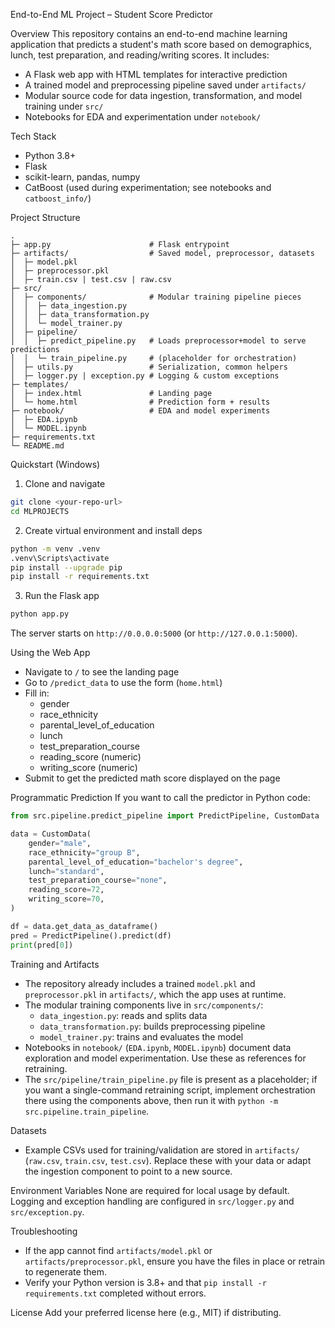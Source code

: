 End-to-End ML Project – Student Score Predictor

Overview
This repository contains an end-to-end machine learning application that predicts a student's math score based on demographics, lunch, test preparation, and reading/writing scores. It includes:
- A Flask web app with HTML templates for interactive prediction
- A trained model and preprocessing pipeline saved under `artifacts/`
- Modular source code for data ingestion, transformation, and model training under `src/`
- Notebooks for EDA and experimentation under `notebook/`

Tech Stack
- Python 3.8+
- Flask
- scikit-learn, pandas, numpy
- CatBoost (used during experimentation; see notebooks and `catboost_info/`)

Project Structure
```
.
├─ app.py                      # Flask entrypoint
├─ artifacts/                  # Saved model, preprocessor, datasets
│  ├─ model.pkl
│  ├─ preprocessor.pkl
│  ├─ train.csv | test.csv | raw.csv
├─ src/
│  ├─ components/              # Modular training pipeline pieces
│  │  ├─ data_ingestion.py
│  │  ├─ data_transformation.py
│  │  └─ model_trainer.py
│  ├─ pipeline/
│  │  ├─ predict_pipeline.py   # Loads preprocessor+model to serve predictions
│  │  └─ train_pipeline.py     # (placeholder for orchestration)
│  ├─ utils.py                 # Serialization, common helpers
│  ├─ logger.py | exception.py # Logging & custom exceptions
├─ templates/
│  ├─ index.html               # Landing page
│  └─ home.html                # Prediction form + results
├─ notebook/                   # EDA and model experiments
│  ├─ EDA.ipynb
│  └─ MODEL.ipynb
├─ requirements.txt
└─ README.md
```

Quickstart (Windows)
1) Clone and navigate
```bash
git clone <your-repo-url>
cd MLPROJECTS
```

2) Create virtual environment and install deps
```bash
python -m venv .venv
.venv\Scripts\activate
pip install --upgrade pip
pip install -r requirements.txt
```

3) Run the Flask app
```bash
python app.py
```
The server starts on `http://0.0.0.0:5000` (or `http://127.0.0.1:5000`).

Using the Web App
- Navigate to `/` to see the landing page
- Go to `/predict_data` to use the form (`home.html`)
- Fill in:
  - gender
  - race_ethnicity
  - parental_level_of_education
  - lunch
  - test_preparation_course
  - reading_score (numeric)
  - writing_score (numeric)
- Submit to get the predicted math score displayed on the page

Programmatic Prediction
If you want to call the predictor in Python code:
```python
from src.pipeline.predict_pipeline import PredictPipeline, CustomData

data = CustomData(
    gender="male",
    race_ethnicity="group B",
    parental_level_of_education="bachelor's degree",
    lunch="standard",
    test_preparation_course="none",
    reading_score=72,
    writing_score=70,
)

df = data.get_data_as_dataframe()
pred = PredictPipeline().predict(df)
print(pred[0])
```

Training and Artifacts
- The repository already includes a trained `model.pkl` and `preprocessor.pkl` in `artifacts/`, which the app uses at runtime.
- The modular training components live in `src/components/`:
  - `data_ingestion.py`: reads and splits data
  - `data_transformation.py`: builds preprocessing pipeline
  - `model_trainer.py`: trains and evaluates the model
- Notebooks in `notebook/` (`EDA.ipynb`, `MODEL.ipynb`) document data exploration and model experimentation. Use these as references for retraining.
- The `src/pipeline/train_pipeline.py` file is present as a placeholder; if you want a single-command retraining script, implement orchestration there using the components above, then run it with `python -m src.pipeline.train_pipeline`.

Datasets
- Example CSVs used for training/validation are stored in `artifacts/` (`raw.csv`, `train.csv`, `test.csv`). Replace these with your data or adapt the ingestion component to point to a new source.

Environment Variables
None are required for local usage by default. Logging and exception handling are configured in `src/logger.py` and `src/exception.py`.

Troubleshooting
- If the app cannot find `artifacts/model.pkl` or `artifacts/preprocessor.pkl`, ensure you have the files in place or retrain to regenerate them.
- Verify your Python version is 3.8+ and that `pip install -r requirements.txt` completed without errors.

License
Add your preferred license here (e.g., MIT) if distributing.
